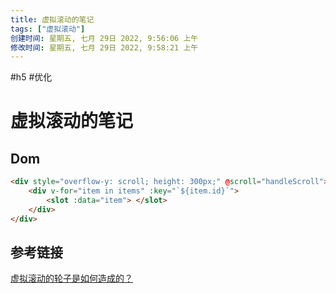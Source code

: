 ```yaml
---
title: 虚拟滚动的笔记
tags: ["虚拟滚动"]
创建时间: 星期五, 七月 29日 2022, 9:56:06 上午
修改时间: 星期五, 七月 29日 2022, 9:58:21 上午
---
```

#h5 #优化

# 虚拟滚动的笔记

## Dom

```html
<div style="overflow-y: scroll; height: 300px;" @scroll="handleScroll"> 
	<div v-for="item in items" :key="`${item.id}`"> 
		<slot :data="item"> </slot> 
	</div> 
</div>
```


## 参考链接
[虚拟滚动的轮子是如何造成的？](https://juejin.cn/post/6844903598510309390)